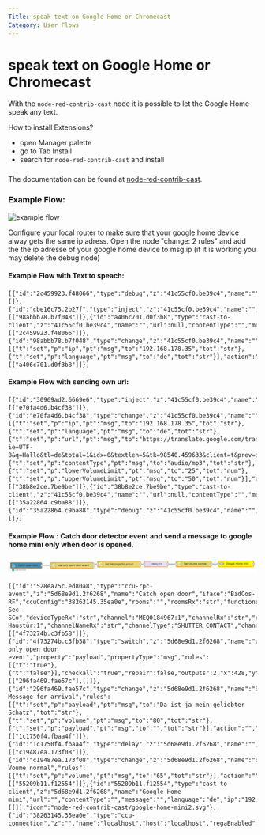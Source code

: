 ```yaml
---
Title: speak text on Google Home or Chromecast
Category: User Flows
---
```



# speak text on Google Home or Chromecast

With the `node-red-contrib-cast` node it is possible to let the Google Home speak any text.

How to install Extensions?
* open Manager palette
* go to Tab Install
* search for `node-red-contrib-cast` and install
 
### 
The documentation can be found at [node-red-contrib-cast](https://github.com/Hypnos3/node-red-contrib-cast).

### Example Flow:
![example flow](https://user-images.githubusercontent.com/12692680/46281726-c6135e80-c56f-11e8-90e7-55d82366c30c.png)

Configure your local router to make sure that your google home device alway gets the same ip adress.
Open the node "change: 2 rules" and add the the ip adresse of your google home device to msg.ip 
(if it is working you may delete the debug node)

#### Example Flow with Text to speach:
```
[{"id":"2c459923.f48066","type":"debug","z":"41c55cf0.be39c4","name":"","active":true,"tosidebar":true,"console":false,"tostatus":false,"complete":"true","x":790,"y":100,"wires":[]},{"id":"cbe16c75.2b27f","type":"inject","z":"41c55cf0.be39c4","name":"","topic":"test","payload":"Hallo","payloadType":"str","repeat":"","crontab":"","once":false,"onceDelay":0.1,"x":180,"y":100,"wires":[["98abbb78.b7f048"]]},{"id":"a406c701.d0f3b8","type":"cast-to-client","z":"41c55cf0.be39c4","name":"","url":null,"contentType":"","message":null,"language":"en","ip":"","port":"","volume":null,"x":610,"y":100,"wires":[["2c459923.f48066"]]},{"id":"98abbb78.b7f048","type":"change","z":"41c55cf0.be39c4","name":"","rules":[{"t":"set","p":"ip","pt":"msg","to":"192.168.178.35","tot":"str"},{"t":"set","p":"language","pt":"msg","to":"de","tot":"str"}],"action":"","property":"","from":"","to":"","reg":false,"x":400,"y":100,"wires":[["a406c701.d0f3b8"]]}]
```

#### Example Flow with sending own url:
```
[{"id":"30969ad2.6669e6","type":"inject","z":"41c55cf0.be39c4","name":"","topic":"","payload":"true","payloadType":"bool","repeat":"","crontab":"","once":false,"onceDelay":0.1,"x":170,"y":180,"wires":[["e70fa4d6.b4cf38"]]},{"id":"e70fa4d6.b4cf38","type":"change","z":"41c55cf0.be39c4","name":"","rules":[{"t":"set","p":"ip","pt":"msg","to":"192.168.178.35","tot":"str"},{"t":"set","p":"language","pt":"msg","to":"de","tot":"str"},{"t":"set","p":"url","pt":"msg","to":"https://translate.google.com/translate_tts?ie=UTF-8&q=Hallo&tl=de&total=1&idx=0&textlen=5&tk=98540.459633&client=t&prev=input&ttsspeed=1","tot":"str"},{"t":"set","p":"contentType","pt":"msg","to":"audio/mp3","tot":"str"},{"t":"set","p":"lowerVolumeLimit","pt":"msg","to":"25","tot":"num"},{"t":"set","p":"upperVolumeLimit","pt":"msg","to":"50","tot":"num"}],"action":"","property":"","from":"","to":"","reg":false,"x":400,"y":180,"wires":[["38b8e2ce.7be9be"]]},{"id":"38b8e2ce.7be9be","type":"cast-to-client","z":"41c55cf0.be39c4","name":"","url":null,"contentType":"","message":null,"language":"en","ip":"","port":"","volume":null,"x":610,"y":180,"wires":[["35a22864.c9ba88"]]},{"id":"35a22864.c9ba88","type":"debug","z":"41c55cf0.be39c4","name":"","active":true,"tosidebar":true,"console":false,"tostatus":false,"complete":"true","x":790,"y":180,"wires":[]}]
```

#### Example Flow : Catch door detector event and send a message to google home mini only when door is opened.
![Example: Homematic event triggers an audio message on google home mini](https://github.com/drose28357/Pictures/blob/master/RedMatic-Flow-Example_Google-speak_by_event.png)
```
[{"id":"528ea75c.ed80a8","type":"ccu-rpc-event","z":"5d68e9d1.2f6268","name":"Catch open door","iface":"BidCos-RF","ccuConfig":"38263145.35ea0e","rooms":"","roomsRx":"str","functions":"","functionsRx":"str","device":"MEQ0184967","deviceRx":"str","deviceName":"","deviceNameRx":"str","deviceType":"HM-Sec-SCo","deviceTypeRx":"str","channel":"MEQ0184967:1","channelRx":"str","channelName":"Kontakt-Haustür:1","channelNameRx":"str","channelType":"SHUTTER_CONTACT","channelTypeRx":"str","datapoint":"STATE","datapointRx":"str","change":true,"working":true,"cache":false,"topic":"${CCU}/${Interface}/${channelName}/${datapoint}","x":195,"y":162,"wires":[["4f73274b.c3fb58"]]},{"id":"4f73274b.c3fb58","type":"switch","z":"5d68e9d1.2f6268","name":"use only open door event","property":"payload","propertyType":"msg","rules":[{"t":"true"},{"t":"false"}],"checkall":"true","repair":false,"outputs":2,"x":428,"y":162,"wires":[["296fa469.fae57c"],[]]},{"id":"296fa469.fae57c","type":"change","z":"5d68e9d1.2f6268","name":"Set Message for arrival","rules":[{"t":"set","p":"payload","pt":"msg","to":"Da ist ja mein geliebter Schatz","tot":"str"},{"t":"set","p":"volume","pt":"msg","to":"80","tot":"str"},{"t":"set","p":"payload","pt":"msg","to":"","tot":"str"}],"action":"","property":"","from":"","to":"","reg":false,"x":667,"y":156,"wires":[["1c1750f4.fbaa4f"]]},{"id":"1c1750f4.fbaa4f","type":"delay","z":"5d68e9d1.2f6268","name":"","pauseType":"delay","timeout":"1","timeoutUnits":"seconds","rate":"1","nbRateUnits":"1","rateUnits":"second","randomFirst":"1","randomLast":"5","randomUnits":"seconds","drop":false,"x":855,"y":155,"wires":[["c19487ea.173f08"]]},{"id":"c19487ea.173f08","type":"change","z":"5d68e9d1.2f6268","name":"Set Voume normal","rules":[{"t":"set","p":"volume","pt":"msg","to":"65","tot":"str"}],"action":"","property":"","from":"","to":"","reg":false,"x":1047,"y":155,"wires":[["55209b11.f12554"]]},{"id":"55209b11.f12554","type":"cast-to-client","z":"5d68e9d1.2f6268","name":"Google Home mini","url":"","contentType":"","message":"","language":"de","ip":"192.168.101.28","port":"","volume":"40","x":1262,"y":154,"wires":[[]],"icon":"node-red-contrib-cast/google-home-mini2.svg"},{"id":"38263145.35ea0e","type":"ccu-connection","z":"","name":"localhost","host":"localhost","regaEnabled":true,"bcrfEnabled":true,"iprfEnabled":true,"virtEnabled":true,"bcwiEnabled":false,"cuxdEnabled":false,"regaPoll":true,"regaInterval":"30","rpcPingTimeout":"60","rpcInitAddress":"127.0.0.1","rpcServerHost":"127.0.0.1","rpcBinPort":"2047","rpcXmlPort":"2048"}]
```